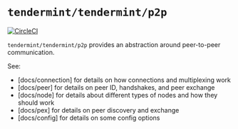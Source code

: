 # `tendermint/tendermint/p2p`

[![CircleCI](https://circleci.com/gh/tendermint/tendermint/p2p.svg?style=svg)](https://circleci.com/gh/tendermint/tendermint/p2p)

`tendermint/tendermint/p2p` provides an abstraction around peer-to-peer communication.<br/>

See:

- [docs/connection] for details on how connections and multiplexing work
- [docs/peer] for details on peer ID, handshakes, and peer exchange
- [docs/node] for details about different types of nodes and how they should work
- [docs/pex] for details on peer discovery and exchange
- [docs/config] for details on some config options

